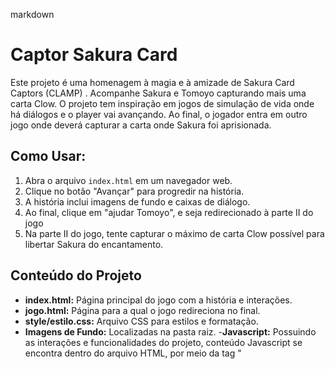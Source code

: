 markdown
# Captor Sakura Card

Este projeto é uma homenagem à magia e à amizade de Sakura Card Captors (CLAMP) .
Acompanhe Sakura e Tomoyo capturando mais uma carta Clow.
O projeto tem inspiração em jogos de simulação de vida onde há diálogos e o player vai avançando.
Ao final, o jogador entra em outro jogo onde deverá capturar a carta onde Sakura foi aprisionada.

## Como Usar:

1. Abra o arquivo `index.html` em um navegador web.
2. Clique no botão "Avançar" para progredir na história.
3. A história inclui imagens de fundo e caixas de diálogo.
4. Ao final, clique em "ajudar Tomoyo", e seja redirecionado à parte II do jogo
5. Na parte II do jogo, tente capturar o máximo de carta Clow possível para libertar Sakura do encantamento.

## Conteúdo do Projeto

- **index.html:** Página principal do jogo com a história e interações.
- **jogo.html:** Página para a qual o jogo redireciona no final.
- **style/estilo.css:** Arquivo CSS para estilos e formatação.
- **Imagens de Fundo:** Localizadas na pasta raiz.
-**Javascript:** Possuindo as interações e funcionalidades do projeto, conteúdo Javascript se encontra dentro do arquivo HTML, por meio da tag "<script>".
## Contribuição

Contribuições são bem-vindas! Sinta-se à vontade para abrir problemas, propor melhorias ou fazer pull requests.

## Licença

Este projeto está sob a [Licença MIT](LICENSE).

---
